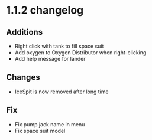 # 1.1.2 changelog

## Additions
- Right click with tank to fill space suit
- Add oxygen to Oxygen Distributor when right-clicking
- Add help message for lander

## Changes
- IceSpit is now removed after long time

## Fix
- Fix pump jack name in menu
- Fix space suit model
